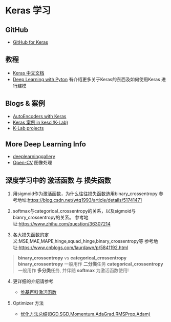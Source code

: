 # Keras 学习

## GitHub
- [GitHub for Keras](https://github.com/keras-team/keras)

## 教程
- [Keras 中文文档](https://keras-cn.readthedocs.io/)
- [Deep Learning with Pyton](https://cnbeining.github.io/deep-learning-with-python-cn/3-multi-layer-perceptrons/ch10-project-multiclass-classification-of-flower-species.html) 有介绍更多关于Keras的东西及如何使用Keras 进行建模

## Blogs & 案例
- [AutoEncoders with Keras](https://blog.keras.io/building-autoencoders-in-keras.html)
- [Keras 案例 in kesci(K-Lab)](https://www.kesci.com/apps/home/user/profile/599b9afac8d2787da4d2914c)
- [K-Lab projects](https://www.kesci.com/apps/home/project)


## More Deep Learning Info
- [deeplearninggallery](http://deeplearninggallery.com/)
- [Open-CV](https://www.learnopencv.com/) 图像处理


## 深度学习中的 激活函数 与 损失函数
1. 用sigmoid作为激活函数，为什么往往损失函数选用binary_crossentropy 
	参考地址:https://blog.csdn.net/wtq1993/article/details/51741471
2. softmax与categorical_crossentropy的关系，以及sigmoid与bianry_crossentropy的关系。 
	参考地址:https://www.zhihu.com/question/36307214

3. 各大损失函数的定义:MSE,MAE,MAPE,hinge,squad_hinge,binary_crossentropy等 
	参考地址:https://www.cnblogs.com/laurdawn/p/5841192.html

> **binary_crossentropy** vs **categorical_crossentropy**
> **binary_crossentropy** 一般用作 **二分类**任务
> **categorical_crossentropy** 一般用作  **多分类**任务, 并伴随 **softmax** 为激活函数使用!

4. 更详细的介绍请参考 
	- [维基百科激活函数](https://en.wikipedia.org/wiki/Activation_function)

5. Optimizer 方法
	- [优化方法总结(BGD,SGD,Momentum,AdaGrad,RMSProp,Adam)](https://blog.csdn.net/u014595019/article/details/52989301)